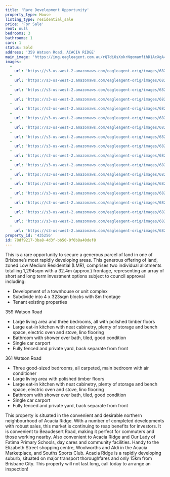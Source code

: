 ```yaml
---
title: 'Rare Development Opportunity'
property_type: House
listing_type: residential_sale
price: 'For Sale'
rent: null
bedrooms: 3
bathrooms: 1
cars: 1
status: Sold
address: '359 Watson Road, ACACIA RIDGE'
main_image: 'https://img.eagleagent.com.au/rQTdiOsXokrNqomamfihD1AcXgA=/1280x854/smart/https://s3-us-west-2.amazonaws.com/eagleagent-orig/images/6822312/129411310-image-M.jpg'
images:
  -
    url: 'https://s3-us-west-2.amazonaws.com/eagleagent-orig/images/6822329/129411310-image-R.jpg'
  -
    url: 'https://s3-us-west-2.amazonaws.com/eagleagent-orig/images/6822328/129411310-image-Q.jpg'
  -
    url: 'https://s3-us-west-2.amazonaws.com/eagleagent-orig/images/6822327/129411310-image-P.jpg'
  -
    url: 'https://s3-us-west-2.amazonaws.com/eagleagent-orig/images/6822326/129411310-image-O.jpg'
  -
    url: 'https://s3-us-west-2.amazonaws.com/eagleagent-orig/images/6822325/129411310-image-N.jpg'
  -
    url: 'https://s3-us-west-2.amazonaws.com/eagleagent-orig/images/6822324/129411310-image-L.jpg'
  -
    url: 'https://s3-us-west-2.amazonaws.com/eagleagent-orig/images/6822323/129411310-image-K.jpg'
  -
    url: 'https://s3-us-west-2.amazonaws.com/eagleagent-orig/images/6822322/129411310-image-J.jpg'
  -
    url: 'https://s3-us-west-2.amazonaws.com/eagleagent-orig/images/6822321/129411310-image-I.jpg'
  -
    url: 'https://s3-us-west-2.amazonaws.com/eagleagent-orig/images/6822320/129411310-image-H.jpg'
  -
    url: 'https://s3-us-west-2.amazonaws.com/eagleagent-orig/images/6822319/129411310-image-G.jpg'
  -
    url: 'https://s3-us-west-2.amazonaws.com/eagleagent-orig/images/6822318/129411310-image-F.jpg'
  -
    url: 'https://s3-us-west-2.amazonaws.com/eagleagent-orig/images/6822317/129411310-image-E.jpg'
  -
    url: 'https://s3-us-west-2.amazonaws.com/eagleagent-orig/images/6822316/129411310-image-D.jpg'
  -
    url: 'https://s3-us-west-2.amazonaws.com/eagleagent-orig/images/6822315/129411310-image-C.jpg'
  -
    url: 'https://s3-us-west-2.amazonaws.com/eagleagent-orig/images/6822314/129411310-image-B.jpg'
  -
    url: 'https://s3-us-west-2.amazonaws.com/eagleagent-orig/images/6822313/129411310-image-A.jpg'
  -
    url: 'https://s3-us-west-2.amazonaws.com/eagleagent-orig/images/6822312/129411310-image-M.jpg'
property_id: '435256'
id: 78df9217-3ba8-4d3f-bb50-0f0b8a40def8
---
```

This is a rare opportunity to secure a generous parcel of land in one of Brisbane’s most rapidly developing areas. This generous offering of land, zoned Low Medium Residential (LMR), comprises two individual allotments totalling 1,294sqm with a 32.4m (approx.) frontage, representing an array of short and long term investment options subject to council approval including:

*  Development of a townhouse or unit complex
*  Subdivide into 4 x 323sqm blocks with 8m frontage
*  Tenant existing properties

359 Watson Road

*  Large living area and three bedrooms, all with polished timber floors
*  Large eat-in kitchen with neat cabinetry, plenty of storage and bench space, electric oven and stove, lino flooring
*  Bathroom with shower over bath, tiled, good condition
*  Single car carport
*  Fully fenced and private yard, back separate from front

361 Watson Road

*  Three good-sized bedrooms, all carpeted, main bedroom with air conditioner
*  Large living area with polished timber floors
*  Large eat-in kitchen with neat cabinetry, plenty of storage and bench space, electric oven and stove, lino flooring
*  Bathroom with shower over bath, tiled, good condition
*  Single car carport
*  Fully fenced and private yard, back separate from front

This property is situated in the convenient and desirable northern neighbourhood of Acacia Ridge. With a number of completed developments with robust sales, this market is continuing to reap benefits for investors. It is convenient to Beaudesert Road, making it perfect for commuters and those working nearby. Also convenient to Acacia Ridge and Our Lady of Fatima Primary Schools, day cares and community facilities. Handy to the Elizabeth Street shopping centre, Woolworths and Aldi in the Acacia Marketplace, and Souths Sports Club. Acacia Ridge is a rapidly developing suburb, situated on major transport thoroughfares and only 15km from Brisbane City. This property will not last long, call today to arrange an inspection!